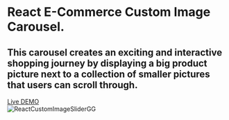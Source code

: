 # React E-Commerce Custom Image Carousel.
## This carousel creates an exciting and interactive shopping journey by displaying a big product picture next to a collection of smaller pictures that users can scroll through.
 
[Live DEMO](http://GIORGIgok.github.io/React-Prod-ecommerce-Carousel-GG)                                                       
![ReactCustomImageSliderGG](https://i.imgur.com/1bTQdQv.png)

